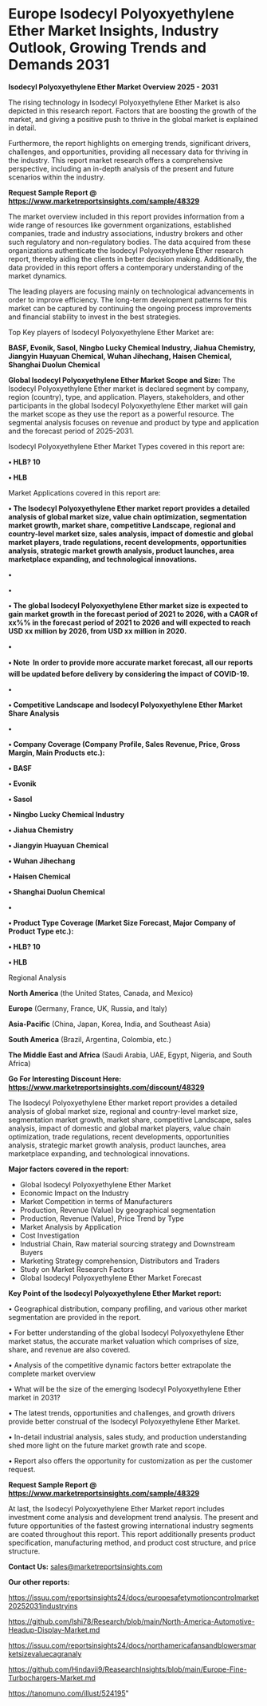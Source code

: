 # Europe Isodecyl Polyoxyethylene Ether Market Insights, Industry Outlook, Growing Trends and Demands 2031

<Strong> Isodecyl Polyoxyethylene Ether Market Overview 2025 - 2031</strong>

The rising technology in Isodecyl Polyoxyethylene Ether Market is also depicted in this research report. Factors that are boosting the growth of the market, and giving a positive push to thrive in the global market is explained in detail.

Furthermore, the report highlights on emerging trends, significant drivers, challenges, and opportunities, providing all necessary data for thriving in the industry. This report market research offers a comprehensive perspective, including an in-depth analysis of the present and future scenarios within the industry.

<strong>Request Sample Report @ <a href=https://www.marketreportsinsights.com/sample/48329>https://www.marketreportsinsights.com/sample/48329</a></strong>

The market overview included in this report provides information from a wide range of resources like government organizations, established companies, trade and industry associations, industry brokers and other such regulatory and non-regulatory bodies. The data acquired from these organizations authenticate the Isodecyl Polyoxyethylene Ether research report, thereby aiding the clients in better decision making. Additionally, the data provided in this report offers a contemporary understanding of the market dynamics.

The leading players are focusing mainly on technological advancements in order to improve efficiency. The long-term development patterns for this market can be captured by continuing the ongoing process improvements and financial stability to invest in the best strategies.

Top Key players of Isodecyl Polyoxyethylene Ether Market are:

<strong>BASF, Evonik, Sasol, Ningbo Lucky Chemical Industry, Jiahua Chemistry, Jiangyin Huayuan Chemical, Wuhan Jihechang, Haisen Chemical, Shanghai Duolun Chemical</strong>

<strong><b>Global Isodecyl Polyoxyethylene Ether Market Scope and Size:</b></strong>
The Isodecyl Polyoxyethylene Ether market is declared segment by company, region (country), type, and application. Players, stakeholders, and other participants in the global Isodecyl Polyoxyethylene Ether market will gain the market scope as they use the report as a powerful resource. The segmental analysis focuses on revenue and product by type and application and the forecast period of 2025-2031.

Isodecyl Polyoxyethylene Ether Market Types covered in this report are:

<strong>•  HLB? 10

•  HLB</strong>

Market Applications covered in this report are:

<strong>•  The Isodecyl Polyoxyethylene Ether market report provides a detailed analysis of global market size, value chain optimization, segmentation market growth, market share, competitive Landscape, regional and country-level market size, sales analysis, impact of domestic and global market players, trade regulations, recent developments, opportunities analysis, strategic market growth analysis, product launches, area marketplace expanding, and technological innovations.

•  

•  

•  The global Isodecyl Polyoxyethylene Ether market size is expected to gain market growth in the forecast period of 2021 to 2026, with a CAGR of xx%% in the forecast period of 2021 to 2026 and will expected to reach USD xx million by 2026, from USD xx million in 2020.

•  

•  Note  In order to provide more accurate market forecast, all our reports will be updated before delivery by considering the impact of COVID-19.

•  

•  Competitive Landscape and Isodecyl Polyoxyethylene Ether Market Share Analysis

•  

•  Company Coverage (Company Profile, Sales Revenue, Price, Gross Margin, Main Products etc.): 

•  BASF

•  Evonik

•  Sasol

•  Ningbo Lucky Chemical Industry

•  Jiahua Chemistry

•  Jiangyin Huayuan Chemical

•  Wuhan Jihechang

•  Haisen Chemical

•  Shanghai Duolun Chemical

•  

•  Product Type Coverage (Market Size  Forecast, Major Company of Product Type etc.):

•  HLB? 10

•  HLB</strong> 

Regional Analysis

<strong>North America</strong> (the United States, Canada, and Mexico)

<strong>Europe</strong> (Germany, France, UK, Russia, and Italy)

<strong>Asia-Pacific</strong> (China, Japan, Korea, India, and Southeast Asia)

<strong>South America</strong> (Brazil, Argentina, Colombia, etc.)

<strong>The Middle East and Africa</strong> (Saudi Arabia, UAE, Egypt, Nigeria, and South Africa)

<strong>Go For Interesting Discount Here: <a href=https://www.marketreportsinsights.com/discount/48329>https://www.marketreportsinsights.com/discount/48329</a></strong>

The Isodecyl Polyoxyethylene Ether market report provides a detailed analysis of global market size, regional and country-level market size, segmentation market growth, market share, competitive Landscape, sales analysis, impact of domestic and global market players, value chain optimization, trade regulations, recent developments, opportunities analysis, strategic market growth analysis, product launches, area marketplace expanding, and technological innovations.

<strong><b>Major factors covered in the report:</b></strong>
<ul>
  <li>Global Isodecyl Polyoxyethylene Ether Market </li>
  <li>Economic Impact on the Industry</li>
  <li>Market Competition in terms of Manufacturers</li>
  <li>Production, Revenue (Value) by geographical segmentation</li>
  <li>Production, Revenue (Value), Price Trend by Type</li>
  <li>Market Analysis by Application</li>
  <li>Cost Investigation</li>
  <li>Industrial Chain, Raw material sourcing strategy and Downstream Buyers</li>
  <li>Marketing Strategy comprehension, Distributors and Traders</li>
  <li>Study on Market Research Factors</li>
  <li>Global Isodecyl Polyoxyethylene Ether Market Forecast</li>
</ul>

<strong><b>Key Point of the Isodecyl Polyoxyethylene Ether Market report:</b></strong>

• Geographical distribution, company profiling, and various other market segmentation are provided in the report.

• For better understanding of the global Isodecyl Polyoxyethylene Ether market status, the accurate market valuation which comprises of size, share, and revenue are also covered.

• Analysis of the competitive dynamic factors better extrapolate the complete market overview

• What will be the size of the emerging Isodecyl Polyoxyethylene Ether market in 2031?

• The latest trends, opportunities and challenges, and growth drivers provide better construal of the Isodecyl Polyoxyethylene Ether Market.

• In-detail industrial analysis, sales study, and production understanding shed more light on the future market growth rate and scope.

• Report also offers the opportunity for customization as per the customer request.

<strong>Request Sample Report @ <a href=https://www.marketreportsinsights.com/sample/48329>https://www.marketreportsinsights.com/sample/48329</a></strong>

At last, the Isodecyl Polyoxyethylene Ether Market report includes investment come analysis and development trend analysis. The present and future opportunities of the fastest growing international industry segments are coated throughout this report. This report additionally presents product specification, manufacturing method, and product cost structure, and price structure.

<strong>Contact Us:</strong>
sales@marketreportsinsights.com

<strong>Our other reports:</strong>

<a href=https://issuu.com/reportsinsights24/docs/europesafetymotioncontrolmarket20252031industryins>https://issuu.com/reportsinsights24/docs/europesafetymotioncontrolmarket20252031industryins</a>

<a href=https://github.com/Ishi78/Research/blob/main/North-America-Automotive-Headup-Display-Market.md>https://github.com/Ishi78/Research/blob/main/North-America-Automotive-Headup-Display-Market.md</a>

<a href=https://issuu.com/reportsinsights24/docs/northamericafansandblowersmarketsizevaluecagranaly>https://issuu.com/reportsinsights24/docs/northamericafansandblowersmarketsizevaluecagranaly</a>

<a href=https://github.com/Hindavii9/ReasearchInsights/blob/main/Europe-Fine-Turbochargers-Market.md>https://github.com/Hindavii9/ReasearchInsights/blob/main/Europe-Fine-Turbochargers-Market.md</a>

<a href=https://tanomuno.com/illust/524195>https://tanomuno.com/illust/524195</a>"

